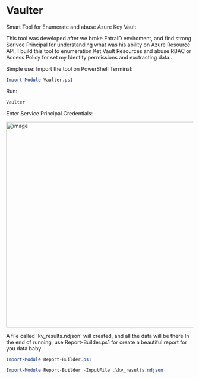 # Vaulter
Smart Tool for Enumerate and abuse Azure Key Vault

This tool was developed after we broke EntraID enviroment, and find strong Serivce Principal
for understanding what was his ability on Azure Resource API, I build this tool to enumeration Ket Vault Resources
and abuse RBAC or Access Policy for set my Identity permissions and exctracting data..

Simple use:
Import the tool on PowerShell Terminal:
```powershell
Import-Module Vaulter.ps1
```

Run:
```powershell
Vaulter
```

Enter Service Principal Credentials:

<img width="706" height="553" alt="image" src="https://github.com/user-attachments/assets/2ddd2a6e-83a2-4a02-8026-eadb4c6f2c2a" />



A file called 'kv_results.ndjson' will created, and all the data will be there
In the end of running, use Report-Builder.ps1 for create a beautiful report for you data baby

```powershell
Import-Module Report-Builder.ps1
```

```powershell
Import-Module Report-Builder -InputFile .\kv_results.ndjson
```

